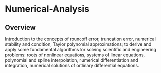 # Numerical-Analysis

## Overview
Introduction to the concepts of roundoff error, truncation error, numerical stability and condition, Taylor polynomial approximations; to derive and apply some fundamental algorithms for solving scientific and engineering problems: roots of nonlinear equations, systems of linear equations, polynomial and spline interpolation, numerical differentiation and integration, numerical solutions of ordinary differential equations.
